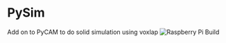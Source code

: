 # PySim
Add on to PyCAM to do solid simulation using voxlap
![Raspberry Pi Build](https://github.com/danheeks/PySim/wiki/Raspberry-Pi-build)
